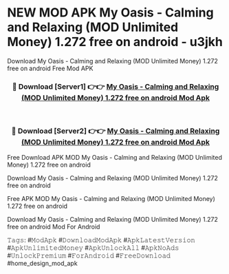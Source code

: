 # NEW MOD APK My Oasis - Calming and Relaxing (MOD Unlimited Money) 1.272 free on android - u3jkh
Download My Oasis - Calming and Relaxing (MOD Unlimited Money) 1.272 free on android Free Mod APK

<div align="center">
<h3>🔴 Download [Server1] 👉👉 <a href="https://apk-comot.site?title=My_Oasis_-_Calming_and_Relaxing_(MOD_Unlimited_Money)_1.272_free_on_android">My Oasis - Calming and Relaxing (MOD Unlimited Money) 1.272 free on android Mod Apk</a></h3><br>

<h3>🔴 Download [Server2] 👉👉 <a href="https://apk-comot.site?title=My_Oasis_-_Calming_and_Relaxing_(MOD_Unlimited_Money)_1.272_free_on_android">My Oasis - Calming and Relaxing (MOD Unlimited Money) 1.272 free on android Mod Apk</a></h3>
</div>


Free Download APK MOD My Oasis - Calming and Relaxing (MOD Unlimited Money) 1.272 free on android

Download My Oasis - Calming and Relaxing (MOD Unlimited Money) 1.272 free on android 

Free APK MOD My Oasis - Calming and Relaxing (MOD Unlimited Money) 1.272 free on android 

Download My Oasis - Calming and Relaxing (MOD Unlimited Money) 1.272 free on android Mod For Android

𝚃𝚊𝚐𝚜: #𝙼𝚘𝚍𝙰𝚙𝚔 #𝙳𝚘𝚠𝚗𝚕𝚘𝚊𝚍𝙼𝚘𝚍𝙰𝚙𝚔 #𝙰𝚙𝚔𝙻𝚊𝚝𝚎𝚜𝚝𝚅𝚎𝚛𝚜𝚒𝚘𝚗 #𝙰𝚙𝚔𝚄𝚗𝚕𝚒𝚖𝚒𝚝𝚎𝚍𝙼𝚘𝚗𝚎𝚢 #𝙰𝚙𝚔𝚄𝚗𝚕𝚘𝚌𝚔𝙰𝚕𝚕 #𝙰𝚙𝚔𝙽𝚘𝙰𝚍𝚜 #𝚄𝚗𝚕𝚘𝚌𝚔𝙿𝚛𝚎𝚖𝚒𝚞𝚖 #𝙵𝚘𝚛𝙰𝚗𝚍𝚛𝚘𝚒𝚍 #𝙵𝚛𝚎𝚎𝙳𝚘𝚠𝚗𝚕𝚘𝚊𝚍 #home_design_mod_apk